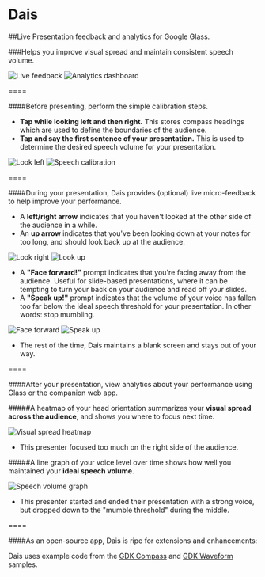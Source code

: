 Dais
====

##Live Presentation feedback and analytics for Google Glass.

###Helps you improve visual spread and maintain consistent speech volume. 

![Live feedback](http://hwray.github.io/Dais/img/glassFeedback.png)
![Analytics dashboard](http://hwray.github.io/Dais/img/webapp.png)

====

####Before presenting, perform the simple calibration steps.

* **Tap while looking left and then right.** This stores compass headings which are used to define the boundaries of the audience. 
* **Tap and say the first sentence of your presentation.** This is used to determine the desired speech volume for your presentation. 

![Look left](http://i102.photobucket.com/albums/m93/hwray/lookleftsmall_zps38ace988.png)
![Speech calibration](http://i102.photobucket.com/albums/m93/hwray/calibratingspeechsmall_zps6bc25010.png)

====

####During your presentation, Dais provides (optional) live micro-feedback to help improve your performance.

* A **left/right arrow** indicates that you haven't looked at the other side of the audience in a while. 
* An **up arrow** indicates that you've been looking down at your notes for too long, and should look back up at the audience. 

![Look right](http://i102.photobucket.com/albums/m93/hwray/rightarrowsmall_zps87d0d01e.png)
![Look up](http://i102.photobucket.com/albums/m93/hwray/uparrowsmall_zpsc839ae47.png)

* A **"Face forward!"** prompt indicates that you're facing away from the audience. Useful for slide-based presentations, where it can be tempting to turn your back on your audience and read off your slides. 
* A **"Speak up!"** prompt indicates that the volume of your voice has fallen too far below the ideal speech threshold for your presentation. In other words: stop mumbling. 

![Face forward](http://i102.photobucket.com/albums/m93/hwray/faceforwardsmall_zpsd8721a75.png)
![Speak up](http://i102.photobucket.com/albums/m93/hwray/speakupsmall_zpsd3a91616.png)

* The rest of the time, Dais maintains a blank screen and stays out of your way. 

====

####After your presentation, view analytics about your performance using Glass or the companion web app.

#####A heatmap of your head orientation summarizes your **visual spread across the audience**, and shows you where to focus next time.

 ![Visual spread heatmap](http://i102.photobucket.com/albums/m93/hwray/heatmap1edit_zps9e1cb938.png)
 
* This presenter focused too much on the right side of the audience. 

#####A line graph of your voice level over time shows how well you maintained your **ideal speech volume**. 

![Speech volume graph](http://i102.photobucket.com/albums/m93/hwray/audio3edit_zpsc2655733.png)

* This presenter started and ended their presentation with a strong voice, but dropped down to the "mumble threshold" during the middle. 

====

####As an open-source app, Dais is ripe for extensions and enhancements: 

Dais uses example code from the [GDK Compass](https://github.com/googleglass/gdk-compass-sample) and [GDK Waveform](https://github.com/googleglass/gdk-waveform-sample) samples. 
